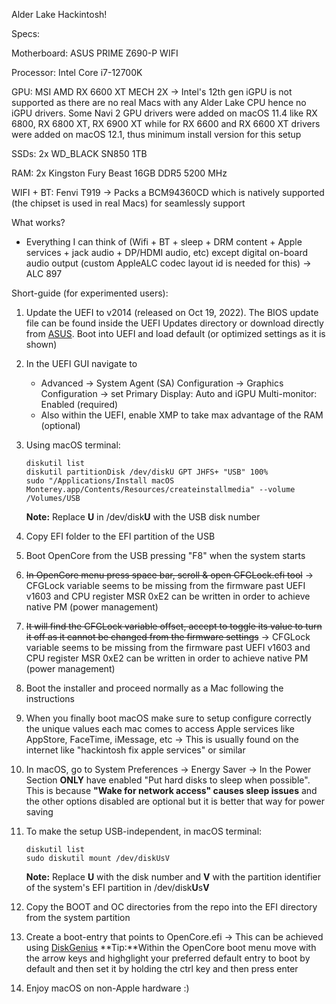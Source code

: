 Alder Lake Hackintosh!

Specs:

Motherboard: ASUS PRIME Z690-P WIFI

Processor: Intel Core i7-12700K

GPU: MSI AMD RX 6600 XT MECH 2X -> Intel's 12th gen iGPU is not supported as there are no real Macs with any Alder Lake CPU hence no iGPU drivers. Some Navi 2 GPU drivers were added on macOS 11.4 like RX 6800, RX 6800 XT, RX 6900 XT while for RX 6600 and RX 6600 XT drivers were added on macOS 12.1, thus minimum install version for this setup

SSDs: 2x WD_BLACK SN850 1TB

RAM: 2x Kingston Fury Beast 16GB DDR5 5200 MHz

WIFI + BT: Fenvi T919 -> Packs a BCM94360CD which is natively supported (the chipset is used in real Macs) for seamlessly support

What works?
- Everything I can think of (Wifi + BT + sleep + DRM content + Apple services + jack audio + DP/HDMI audio, etc) except digital on-board audio output (custom AppleALC codec layout id is needed for this) -> ALC 897

Short-guide (for experimented users):

1. Update the UEFI to v2014 (released on Oct 19, 2022). The BIOS update file can be found inside the UEFI Updates directory or download directly from [ASUS](https://dlcdnets.asus.com/pub/ASUS/mb/BIOS/PRIME-Z690-P-WIFI-ASUS-2014.zip). Boot into UEFI and load default (or optimized settings as it is shown)

2. In the UEFI GUI navigate to 
    * Advanced -> System Agent (SA) Configuration -> Graphics Configuration -> set Primary Display: Auto and iGPU Multi-monitor: Enabled (required)
    * Also within the UEFI, enable XMP to take max advantage of the RAM (optional)

3. Using macOS terminal:
	``` 
	diskutil list
	diskutil partitionDisk /dev/diskU GPT JHFS+ "USB" 100%
	sudo "/Applications/Install macOS Monterey.app/Contents/Resources/createinstallmedia" --volume /Volumes/USB 
	```
	**Note:** Replace **U** in /dev/disk**U** with the USB disk number

4. Copy EFI folder to the EFI partition of the USB

5. Boot OpenCore from the USB pressing "F8" when the system starts

6. ~~In OpenCore menu press space bar, scroll & open CFGLock.efi tool~~   -> CFGLock variable seems to be missing from the firmware past UEFI v1603 and CPU register MSR 0xE2 can be written in order to achieve native PM (power management)

7. ~~It will find the CFGLock variable offset, accept to toggle its value to turn it off as it cannot be changed from the firmware settings~~   -> CFGLock variable seems to be missing from the firmware past UEFI v1603 and CPU register MSR 0xE2 can be written in order to achieve native PM (power management)

8. Boot the installer and proceed normally as a Mac following the instructions

9. When you finally boot macOS make sure to setup configure correctly the unique values each mac comes to access Apple services like AppStore, FaceTime, iMessage, etc -> This is usually found on the internet like "hackintosh fix apple services" or similar

10. In macOS, go to System Preferences -> Energy Saver -> In the Power Section **ONLY** have enabled "Put hard disks to sleep when possible". This is because **"Wake for network access" causes sleep issues** and the other options disabled are optional but it is better that way for power saving

10. To make the setup USB-independent, in macOS terminal:
	```
	diskutil list
	sudo diskutil mount /dev/diskUsV
	```   
	**Note:** Replace **U** with the disk number and **V** with the partition identifier of the system's EFI partition in /dev/disk**U**s**V**

11. Copy the BOOT and OC directories from the repo into the EFI directory from the system partition

12. Create a boot-entry that points to OpenCore.efi -> This can be achieved using [DiskGenius](https://www.diskgenius.com/how-to/manage-uefi-boot-options.php)
	**Tip:**Within the OpenCore boot menu move with the arrow keys and highglight your preferred default entry to boot by default and then set it by holding the 
	ctrl key and then press enter

13. Enjoy macOS on non-Apple hardware :)

